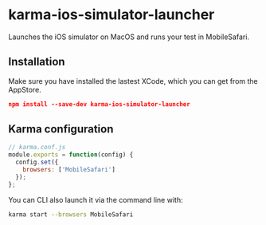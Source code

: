 # karma-ios-simulator-launcher

Launches the iOS simulator on MacOS and runs your test in MobileSafari.

## Installation
Make sure you have installed the lastest XCode, which you can get from the AppStore.

```json
npm install --save-dev karma-ios-simulator-launcher

```

## Karma configuration
```js
// karma.conf.js
module.exports = function(config) {
  config.set({
    browsers: ['MobileSafari']
  });
};
```

You can CLI also launch it via the command line with:

```bash
karma start --browsers MobileSafari
```

